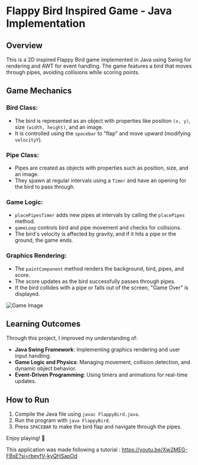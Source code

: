 # Flappy Bird Inspired Game - Java Implementation

## Overview
This is a 2D inspired Flappy Bird game implemented in Java using Swing for rendering and AWT for event handling. The game features a bird that moves through pipes, avoiding collisions while scoring points.

## Game Mechanics

### Bird Class:
- The bird is represented as an object with properties like position `(x, y)`, size `(width, height)`, and an image.
- It is controlled using the `spacebar` to "flap" and move upward (modifying `velocityY`).

### Pipe Class:
- Pipes are created as objects with properties such as position, size, and an image.
- They spawn at regular intervals using a `Timer` and have an opening for the bird to pass through.

### Game Logic:
- `placePipesTimer` adds new pipes at intervals by calling the `placePipes` method.
- `gameLoop` controls bird and pipe movement and checks for collisions.
- The bird's velocity is affected by gravity, and if it hits a pipe or the ground, the game ends.

### Graphics Rendering:
- The `paintComponent` method renders the background, bird, pipes, and score.
- The score updates as the bird successfully passes through pipes.
- If the bird collides with a pipe or falls out of the screen, "Game Over" is displayed.

![Game Image](FlappyBird/game.png)

## Learning Outcomes
Through this project, I improved my understanding of:
- **Java Swing Framework**: Implementing graphics rendering and user input handling.
- **Game Logic and Physics**: Managing movement, collision detection, and dynamic object behavior.
- **Event-Driven Programming**: Using timers and animations for real-time updates.

## How to Run
1. Compile the Java file using `javac FlappyBird.java`.
2. Run the program with `java FlappyBird`.
3. Press `SPACEBAR` to make the bird flap and navigate through the pipes.

Enjoy playing! 🚀

This application was made following a tutorial :  https://youtu.be/Xw2MEG-FBsE?si=rbeyfV-kyQHSapOd
